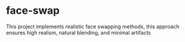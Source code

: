 # face-swap
This project implements realistic face swapping methods, this approach ensures high realism, natural blending, and minimal artifacts
